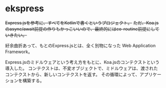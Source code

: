 # ekspress

~~Express.jsを参考に、すべてをKotlinで書くというプロジェクト。~~
~~ただ、Koa.jsのasync/await前提の作りもかっこいいので、最終的にはco-routine前提にしていきたい。~~

紆余曲折あって、もとのExpress.jsとは、全く別物になった Web Application Framework。

Express.jsのミドルウェアという考え方をもとに、Koa.jsのコンテクストという導入した。
コンテクストは、不変オブジェクトで、ミドルウェアは、渡されたコンテクストから、新しいコンテクストを返す。
その循環によって、アプリケーションを構築する。
